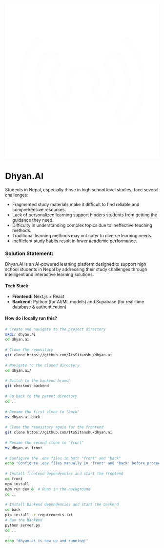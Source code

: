 ![logo](__github__/logo.svg)
# Dhyan.AI


Students in Nepal, especially those in high school level studies, face several challenges:
- Fragmented study materials make it difficult to find reliable and comprehensive resources.
- Lack of personalized learning support hinders students from getting the guidance they need.
- Difficulty in understanding complex topics due to ineffective teaching methods.
- Traditional learning methods may not cater to diverse learning needs.
- Inefficient study habits result in lower academic performance.

### **Solution Statement:**  
Dhyan.AI is an AI-powered learning platform designed to support high school students in Nepal by addressing their study challenges through intelligent and interactive learning solutions.  

#### **Tech Stack:**  
- **Frontend:** Next.js + React
- **Backend:** Python (for AI/ML models) and Supabase (for real-time database & authentication)

#### **How do i locally run this?**
``` sh
# Create and navigate to the project directory
mkdir dhyan.ai
cd dhyan.ai

# Clone the repository
git clone https://github.com/ItsSitanshu/dhyan.ai

# Navigate to the cloned directory
cd dhyan.ai/

# Switch to the backend branch
git checkout backend  

# Go back to the parent directory
cd ..

# Rename the first clone to "back"
mv dhyan.ai back

# Clone the repository again for the frontend
git clone https://github.com/ItsSitanshu/dhyan.ai

# Rename the second clone to "front"
mv dhyan.ai front

# Configure the .env files in both "front" and "back"
echo "Configure .env files manually in 'front' and 'back' before proceeding."

# Install frontend dependencies and start the frontend
cd front
npm install
npm run dev &  # Runs in the background
cd ..

# Install backend dependencies and start the backend
cd back
pip install -r requirements.txt
# Run the backend
python server.py
cd ..

echo "dhyan.ai is now up and running!"
```
